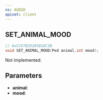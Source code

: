 ```yaml
---
ns: AUDIO
apiset: client
---
```

## SET_ANIMAL_MOOD

```c
// 0xCC97B29285B1DC3B
void SET_ANIMAL_MOOD(Ped animal,int mood);
```

Not implemented.

## Parameters
* **animal**:
* **mood**:



